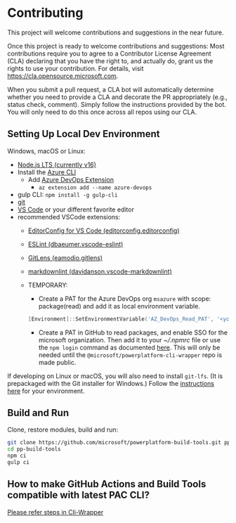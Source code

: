 # Contributing

This project will welcome contributions and suggestions in the near future.

Once this project is ready to welcome contributions and suggestions:  Most contributions require you to agree to a
Contributor License Agreement (CLA) declaring that you have the right to, and actually do, grant us
the rights to use your contribution. For details, visit <https://cla.opensource.microsoft.com>.

When you submit a pull request, a CLA bot will automatically determine whether you need to provide
a CLA and decorate the PR appropriately (e.g., status check, comment). Simply follow the instructions
provided by the bot. You will only need to do this once across all repos using our CLA.

## Setting Up Local Dev Environment

Windows, macOS or Linux:

- [Node.js LTS (currently v16)](https://nodejs.org/en/download/)
- Install the [Azure CLI](https://docs.microsoft.com/cli/azure/install-azure-cli)
  - Add [Azure DevOps Extension](https://github.com/Azure/azure-devops-cli-extension)
    - ```az extension add --name azure-devops```
- gulp CLI: ```npm install -g gulp-cli```
- [git](https://git-scm.com/downloads)
- [VS Code](https://code.visualstudio.com/Download) or your different favorite editor
- recommended VSCode extensions:
  - [EditorConfig for VS Code (editorconfig.editorconfig)](https://github.com/editorconfig/editorconfig-vscode)
  - [ESLint (dbaeumer.vscode-eslint)](https://github.com/Microsoft/vscode-eslint)
  - [GitLens (eamodio.gitlens)](https://github.com/eamodio/vscode-gitlens)
  - [markdownlint (davidanson.vscode-markdownlint)](https://github.com/DavidAnson/vscode-markdownlint)

  - TEMPORARY:
    - Create a PAT for the Azure DevOps org ```msazure``` with scope: package(read) and add it as local environment variable.

    ```Powershell
    [Environment]::SetEnvironmentVariable('AZ_DevOps_Read_PAT', '<yourPAT>', [EnvironmentVariableTarget]::User)
    ```

    - Create a PAT in GitHub to read packages, and enable SSO for the microsoft organization. Then add it to your *~/.npmrc* file or use the `npm login` command as documented [here](https://docs.github.com/en/packages/guides/configuring-npm-for-use-with-github-packages#authenticating-with-a-personal-access-token). This will only be needed until the `@microsoft/powerplatform-cli-wrapper` repo is made public.

If developing on Linux or macOS, you will also need to install `git-lfs`.  (It is prepackaged with the Git installer for Windows.)  Follow the [instructions here](https://docs.github.com/en/github/managing-large-files/installing-git-large-file-storage) for your environment.

## Build and Run

Clone, restore modules, build and run:

```bash
git clone https://github.com/microsoft/powerplatform-build-tools.git pp-build-tools
cd pp-build-tools
npm ci
gulp ci
```

## How to make GitHub Actions and Build Tools compatible with latest PAC CLI?

[Please refer steps in Cli-Wrapper](https://github.com/microsoft/powerplatform-cli-wrapper/blob/main/README.md)
